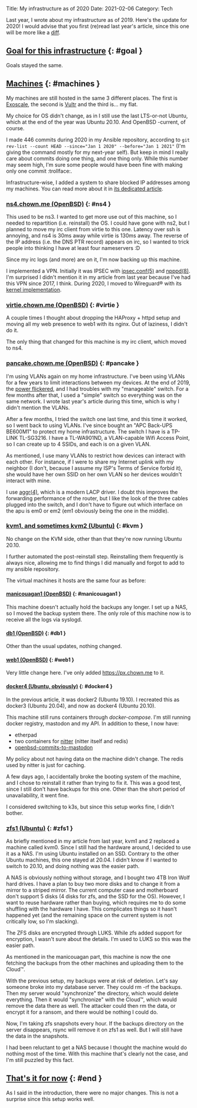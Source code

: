 Title: My infrastructure as of 2020
Date: 2021-02-06
Category: Tech

Last year, I wrote about my infrastructure as of 2019. Here's
the update for 2020! I would advise that you first (re)read
last year's article, since this one will be more like a
[diff](https://en.wikipedia.org/wiki/Diff).

## [Goal for this infrastructure](#goal) {: #goal }

Goals stayed the same.

## [Machines](#machines) {: #machines }

My machines are still hosted in the same 3 different places. The first is
[Exoscale](https://www.exoscale.com/), the second is
[Vultr](https://www.vultr.com/) and the third is... my flat.

My choice for OS didn't change, as in I still use the last LTS-or-not Ubuntu,
which at the end of the year was Ubuntu 20.10. And OpenBSD -current, of course.

I made 446 commits during 2020 in my Ansible repository, according to `git
rev-list --count HEAD --since="Jan 1 2020" --before="Jan 1 2021"` (I'm giving
the command mostly for my next-year self). But keep in mind I really care about
commits doing one thing, and one thing only. While this number may seem high,
I'm sure some people would have been fine with making only one commit
:trollface:.

Infrastructure-wise, I added a system to share blocked IP addresses among
my machines. You can read more about it in [its dedicated
article](https://chown.me/blog/acacia).

### [ns4.chown.me (OpenBSD)](#ns4) {: #ns4 }

This used to be ns3. I wanted to get more use out of this machine, so I needed
to repartition (i.e. reinstall) the OS. I could have gone with ns2, but I
planned to move my irc client from virtie to this one. Latency over ssh is
annoying, and ns4 is 30ms away while virtie is 130ms away. The reverse of the
IP address (i.e. the DNS PTR record) appears on irc, so I wanted to trick
people into thinking I have at least four nameservers :D

Since my irc logs (and more) are on it, I'm now backing up this machine.

I implemented a VPN. Initially it was IPSEC with
[ipsec.conf(5)](https://man.openbsd.org/ipsec.conf.5) and
[npppd(8)](https://man.openbsd.org/npppd.8). I'm surprised I didn't mention it
in my article from last year because I've had this VPN since 2017, I think.
During 2020, I moved to Wireguard® with its [kernel
implementation](https://man.openbsd.org/wg.4).

### [virtie.chown.me (OpenBSD)](#virtie) {: #virtie }

A couple times I thought about dropping the HAProxy + httpd setup and moving
all my web presence to web1 with its nginx. Out of laziness, I didn't do it.

The only thing that changed for this machine is my irc client, which moved to
ns4.

### [pancake.chown.me (OpenBSD)](#pancake) {: #pancake }

I'm using VLANs again on my home infrastructure. I've been using VLANs for a
few years to limit interactions between my devices. At the end of 2019, the
[power flickered](https://en.wikipedia.org/wiki/Power-line_flicker), and I had
troubles with my "manageable" switch. For a few months after that, I used a
"simple" switch so everything was on the same network. I wrote last year's
article during this time, which is why I didn't mention the VLANs.

After a few months, I tried the switch one last time, and this time it worked,
so I went back to using VLANs. I've since bought an "APC Back-UPS BE600M1"
to protect my home infrastructure.  The switch I have is a TP-LINK TL-SG3216. I
have a TL-WA901ND, a VLAN-capable Wifi Access Point, so I can create up
to 4 SSIDs, and each is on a given VLAN.

As mentioned, I use many VLANs to restrict how devices can interact with each
other. For instance, if I were to share my Internet uplink with my neighbor (I
don't, because I assume my ISP's Terms of Service forbid it), she would have
her own SSID on her own VLAN so her devices wouldn't interact with mine.

I use [aggr(4)](https://man.openbsd.org/aggr.4), which is a modern LACP driver.
I doubt this improves the forwarding performance of the router, but I like the
look of the three cables plugged into the switch, and I don't have to figure
out which interface on the apu is em0 or em2 (em1 obviously being the one in
the middle).

### [kvm1, and sometimes kvm2 (Ubuntu)](#kvm) {: #kvm }

No change on the KVM side, other than that they're now running Ubuntu 20.10.

I further automated the post-reinstall step. Reinstalling them frequently is
always nice, allowing me to find things I did manually and forgot to add to my
ansible repository.

The virtual machines it hosts are the same four as before:

#### [manicouagan1 (OpenBSD)](#manicouagan1) {: #manicouagan1 }

This machine doesn't actually hold the backups any longer. I set up a NAS, so I
moved the backup system there. The only role of this machine now is to receive
all the logs via syslogd.

#### [db1 (OpenBSD)](#db1) {: #db1 }

Other than the usual updates, nothing changed.

#### [web1 (OpenBSD)](#web1) {: #web1 }

Very little change here. I've only added <https://px.chown.me> to it.

#### [docker4 (Ubuntu, obviously)](#docker4) {: #docker4 }

In the previous article, it was docker2 (Ubuntu 19.10). I recreated this as
docker3 (Ubuntu 20.04), and now as docker4 (Ubuntu 20.10).

This machine still runs containers through *docker-compose*. I'm still running
docker registry, mastodon and my API. In addition to these, I now have:

* etherpad
* two containers for [nitter](https://github.com/zedeus/nitter) (nitter itself and redis)
* [openbsd-commits-to-mastodon](https://github.com/danieljakots/openbsd-commits-to-mastodon)

My policy about not having data on the machine didn't change. The redis used by
nitter is just for caching.

A few days ago, I accidentally broke the booting system of the machine, and I
chose to reinstall it rather than trying to fix it. This was a good test, since
I still don't have backups for this one. Other than the short period of
unavailability, it went fine.

I considered switching to k3s, but since this setup works fine, I didn't
bother.

### [zfs1 (Ubuntu)](#zfs1) {: #zfs1 }

As briefly mentioned in my article from last year, kvm1 and 2 replaced a
machine called kvm0. Since I still had the hardware around, I decided to use it
as a NAS. I'm using Ubuntu installed on an SSD. Contrary to the other Ubuntu
machines, this one stayed at 20.04. I didn't know if I wanted to switch to
20.10, and doing nothing was the easier path.

A NAS is obviously nothing without storage, and I bought two 4TB Iron Wolf hard
drives. I have a plan to buy two more disks and to change it from a mirror to a
striped mirror. The current computer case and motherboard don't support 5 disks
(4 disks for zfs, and the SSD for the OS). However, I want to reuse hardware
rather than buying, which requires me to do some shuffling with the hardware I
have. This complicates things so it hasn't happened yet (and the remaining
space on the current system is not critically low, so I'm slacking).

The ZFS disks are encrypted through LUKS. While zfs added support for
encryption, I wasn't sure about the details. I'm used to LUKS so this was the
easier path.

As mentioned in the manicouagan part, this machine is now the one fetching the
backups from the other machines and uploading them to the Cloud™.

With the previous setup, my backups were at risk of deletion. Let's say someone
broke into my database server. They could rm -rf the backups. Then my server
would "synchronize" the directory, which would delete everything. Then it would
"synchronize" with the Cloud™, which would remove the data there as well. The
attacker could then rm the data, or encrypt it for a ransom, and there would be
nothing I could do.

Now, I'm taking zfs snapshots every hour. If the backups directory on the
server disappears, rsync will remove it on zfs1 as well. But I will still have
the data in the snapshots.

I had been reluctant to get a NAS because I thought the machine would do
nothing most of the time. With this machine that's clearly not the case, and
I'm still puzzled by this fact.

## [That's it for now](#end) {: #end }

As I said in the introduction, there were no major changes. This is not a
surprise since this setup works well.
